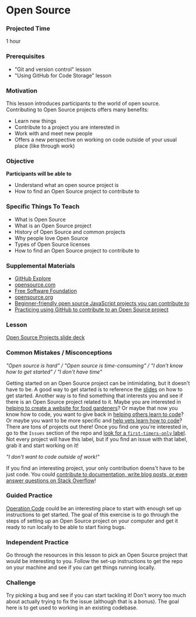 # Open Source

### Projected Time
1 hour

### Prerequisites
- "Git and version control" lesson
- "Using GitHub for Code Storage" lesson

### Motivation
This lesson introduces participants to the world of open source.
Contributing to Open Source projects offers many benefits:
- Learn new things
- Contribute to a project you are interested in
- Work with and meet new people
- Offers a new perspective on working on code outside of your usual place (like through work)

### Objective
**Participants will be able to** 
- Understand what an open source project is
- How to find an Open Source project to contribute to

### Specific Things To Teach
- What is Open Source
- What is an Open Source project
- History of Open Source and common projects
- Why people love Open Source
- Types of Open Source licenses
- How to find an Open Source project to contribute to

### Supplemental Materials
- [GitHub Explore](https://github.com/explore)
- [opensource.com](https://opensource.com/resources/what-open-source)
- [Free Software Foundation](http://www.fsf.org/)
- [opensource.org](https://opensource.org/)
- [Beginner-friendly open source JavaScript projects you can contribute to](https://github.com/MunGell/awesome-for-beginners#javascript)
- [Practicing using GitHub to contribute to an Open Source project](https://egghead.io/courses/how-to-contribute-to-an-open-source-project-on-GitHub)

### Lesson
[Open Source Projects slide deck](https://docs.google.com/presentation/d/13f2I1JbpLNgPcWcAv_HZKKp4-ZeWTcBUDFm-sw2diIk/edit#slide=id.p)

### Common Mistakes / Misconceptions
_"Open source is hard" / "Open source is time-consuming" / "I don't know how to get started" / "I don't have time"_

Getting started on an Open Source project can be intimidating, but it doesn't have to be. A good way to get started is to reference the [slides](https://docs.google.com/presentation/d/13f2I1JbpLNgPcWcAv_HZKKp4-ZeWTcBUDFm-sw2diIk/edit#slide=id.p) on how to get started. Another way is to find something that interests you and see if there is an Open Source project related to it.
Maybe you are interested in [helping to create a website for food gardeners](https://github.com/Growstuff/growstuff)? Or maybe that now you know how to code, you want to give back in [helping others learn to code](https://github.com/freeCodeCamp/freeCodeCamp)? Or maybe you want to be more specific and [help vets learn how to code](https://github.com/OperationCode/operationcode_frontend)?
There are tons of projects out there! Once you find one you're interested in, go to the `Issues` section of the repo and [look for a `first-timers-only` label](http://www.firsttimersonly.com/). Not every project will have this label, but if you find an issue with that label, grab it and start working on it!

_"I don't want to code outside of work!"_

If you find an interesting project, your only contribution doens't have to be just code. You could [contribute to documentation, write blog posts, or even answer questions on Stack Overflow](https://blog.newrelic.com/2014/05/05/open-source_gettingstarted/)!

### Guided Practice
[Operation Code](https://github.com/OperationCode/operationcode_frontend) could be an interesting place to start with enough set up instructions to get started. The goal of this exercise is to go through the steps of setting up an Open Source project on your computer and get it ready to run locally to be able to start fixing bugs.

### Independent Practice
Go through the resources in this lesson to pick an Open Source project that would be interesting to you. Follow the set-up instructions to get the repo on your machine and see if you can get things running locally.

### Challenge
Try picking a bug and see if you can start tackling it! Don't worry too much about actually trying to fix the issue (although that is a bonus). The goal here is to get used to working in an existing codebase.

